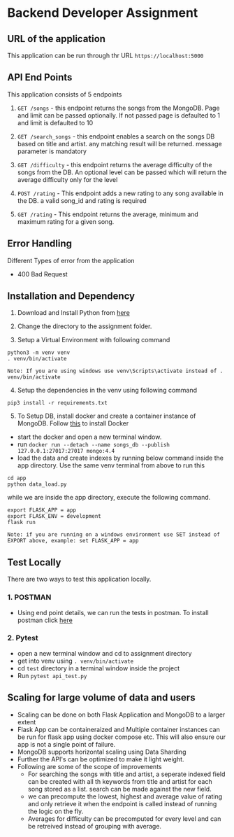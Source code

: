 # Backend Developer Assignment

## URL of the application

This application can be run through thr URL `https://localhost:5000`


## API End Points

This application consists of 5 endpoints
1) `GET /songs` - this endpoint returns the songs from the MongoDB. Page and limit can be passed optionally. If not passed page is defaulted to 1 and limit is defaulted to 10

2) `GET /search_songs` - this endpoint enables a search on the songs DB based on title and artist. any matching result will be returned. message parameter is mandatory

3) `GET /difficulty` - this endpoint returns the average difficulty of the songs from the DB. An optional level can be passed which will return the average difficulty only for the level

4) `POST /rating` - This endpoint adds a new rating to any song available in the DB. a valid song_id and rating is required

5) `GET /rating` - This endpoint returns the average, minimum and maximum rating for a given song.

## Error Handling

Different Types of error from the application

- 400 Bad Request


## Installation and Dependency

1. Download and Install Python from [here](https://www.python.org/downloads/)
2. Change the directory to the assignment folder.

3. Setup a Virtual Environment with following command
```
python3 -m venv venv
. venv/bin/activate
```
`Note: If you are using windows use venv\Scripts\activate instead of . venv/bin/activate`

4. Setup the dependencies in the venv using following command
```
pip3 install -r requirements.txt
```

5. To Setup DB, install docker and create a container instance of MongoDB. Follow [this](https://docs.docker.com/get-docker/)  to install Docker

- start the docker and open a new terminal window.
- run `docker run --detach --name songs_db --publish 127.0.0.1:27017:27017 mongo:4.4`
- load the data and create indexes by running below command inside the app directory. Use the same venv terminal from above to run this
```
cd app
python data_load.py
```

while we are inside the app directory, execute the following command.

```
export FLASK_APP = app
export FLASK_ENV = development
flask run
```
`Note: if you are running on a windows environment use SET instead of EXPORT above, example: set FLASK_APP = app`
## Test Locally

There are two ways to test this application locally.
### 1. POSTMAN
- Using end point details, we can run the tests in postman. To install postman click [here](https://www.postman.com/downloads/)

### 2. Pytest
- open a new terminal window and cd to assignment directory
- get into venv using `. venv/bin/activate`
- cd `test` directory in a terminal window inside the project
- Run `pytest api_test.py`

## Scaling for large volume of data and users
- Scaling can be done on both Flask Application and MongoDB to a larger extent
- Flask App can be containeraized and Multiple container instances can be run for flask app using docker compose etc. This will also  ensure our app is not a single point of failure.
- MongoDB supports horizontal scaling using Data Sharding
- Further the API's can be optimized to make it light weight.
- Following are some of the scope of improvements
    - For searching the songs with title and artist, a seperate indexed field can be created with all th keywords from title and artist for each song stored as a list. search can be made against the new field.
    - we can precompute the lowest, highest and average value of rating and only retrieve it when the endpoint is called instead of running the logic on the fly.
    - Averages for difficulty can be precomputed for every level and can be retreived instead of grouping with average.